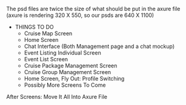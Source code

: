 The psd files are twice the size of what should be put in the axure file (axure is rendering 320 X 550, so our psds are 640 X 1100)

- THINGS TO DO
  - Cruise Map Screen
  - Home Screen
  - Chat Interface (Both Management page and a chat mockup)
  - Event Listing Individual Screen
  - Event List Screen
  - Cruise Package Management Screen
  - Cruise Group Management Screen
  - Home Screen, Fly Out: Profile Switching
  - Possibly More Screens To Come

After Screens: Move It All Into Axure File
